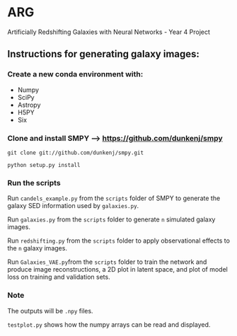 # ARG
Artificially Redshifting Galaxies with Neural Networks - Year 4 Project

## Instructions for generating galaxy images:

### Create a new conda environment with:

- Numpy
- SciPy
- Astropy
- H5PY
- Six

### Clone and install SMPY --> https://github.com/dunkenj/smpy

`git clone git://github.com/dunkenj/smpy.git`

`python setup.py install`

### Run the scripts

Run `candels_example.py` from the `scripts` folder of SMPY to generate the galaxy SED information used by `galaxies.py`.

Run `galaxies.py` from the `scripts` folder to generate `n` simulated galaxy images.

Run `redshifting.py` from the `scripts` folder to apply observational effects to the `n` galaxy images.

Run `Galaxies_VAE.py`from the `scripts` folder to train the network and produce image reconstructions, a 2D plot in latent space, and plot of model loss on training and validation sets.

### Note

The outputs will be `.npy` files.

`testplot.py` shows how the numpy arrays can be read and displayed.
